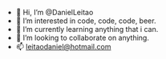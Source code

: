 - 👋 Hi, I’m @DanielLeitao
- 👀 I’m interested in code, code, code, beer.
- 🌱 I’m currently learning anything that i can.
- 💞️ I’m looking to collaborate on anything.
- 📫 leitaodaniel@hotmail.com


